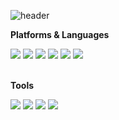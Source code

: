 
![header](https://capsule-render.vercel.app/api?type=venom&color=auto&customColorList=7,6,4&height=200&text=welcome%20to%20Sana's%20GitHub%20!&fontSize=40&animation=fadeIn&fontColor=454545)

<div>
  <p> <strong> Platforms & Languages</strong> </p>
  <img src="https://img.shields.io/badge/Java-785001?style=flat&logo=OpenJDK&logoColor=white" />
  <img src="https://img.shields.io/badge/spring-6DB33F?style=flat&logo=spring&logoColor=white" />
  <img src="https://img.shields.io/badge/python-3776AB?style=flat&logo=python&logoColor=white" />
  <img src="https://img.shields.io/badge/android-34A853?style=flat&logo=android&logoColor=white" />
	<img src="https://img.shields.io/badge/Dart-0175C2?style=flat&logo=Dart&logoColor=white" />
  <img src="https://img.shields.io/badge/Flutter-02569B?style=flat&logo=flutter&logoColor=white" />
</div>
</br>
<div>
  <p> <strong> Tools </strong> </p>
  <img src="https://img.shields.io/badge/firebase-FFCA28?style=flat&logo=firebase&logoColor=white" />
  <img src="https://img.shields.io/badge/figma-F24E1E?style=flat&logo=python&logoColor=white" />
	<img src="https://img.shields.io/badge/github-181717?style=flat&logo=github&logoColor=white" />
  <img src="https://img.shields.io/badge/photoshop-31A8FF?style=flat&logo=adobephotoshop&logoColor=white" />
</div>




<!--
### LEE SANHA 😉

![Hits](https://hits.seeyoufarm.com/api/count/incr/badge.svg?url=https%3A%2F%2Fgithub.com%2Fsanadoing&count_bg=%23ffcc00&title_bg=%23ffad33&icon=&icon_color=%23ffcc00&title=hits&edge_flat=false)

-->
